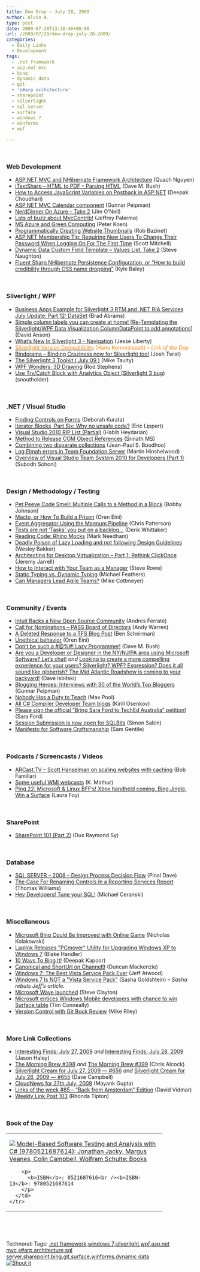 ```yaml
---
title: Dew Drop – July 28, 2009
author: Alvin A.
type: post
date: 2009-07-28T13:10:46+00:00
url: /2009/07/28/dew-drop-july-28-2009/
categories:
  - Daily Links
  - Development
tags:
  - .net framework
  - asp.net mvc
  - bing
  - dynamic data
  - git
  - 's#arp architecture'
  - sharepoint
  - silverlight
  - sql server
  - surface
  - windows 7
  - winforms
  - wpf

---
```

&#160;

### Web Development

  * [ASP.NET MVC and NHibernate Framework Architecture][1] (Quach Nguyen)
  * [iTextSharp – HTML to PDF – Parsing HTML][2] (Dave M. Bush)
  * [How to Access JavaScript Variables on Postback in ASP.NET][3] (Deepak Choudhari)
  * [ASP.NET MVC Calendar component][4] (Gunnar Peipman)
  * [NerdDinner On Azure – Take 2][5] (Jim O’Neil)
  * [Lots of buzz about MvcContrib!][6] (Jeffrey Palermo)
  * [MS Azure and Green Computing][7] (Peter Koen)
  * [Programmatically Creating Website Thumbnails][8] (Rob Bazinet)
  * [ASP.NET Membership Tip: Requiring New Users To Change Their Password When Logging On For The First Time][9] (Scott Mitchell)
  * [Dynamic Data Custom Field Template – Values List, Take 2][10] (Steve Naughton)
  * [Fluent Sharp NHibernate Persistence Configuration, or “How to build credibility through OSS name dropping”][11] (Kyle Baley)

&#160;

### Silverlight / WPF

  * [Business Apps Example for Silverlight 3 RTM and .NET RIA Services July Update: Part 12: DataSet][12] (Brad Abrams)
  * [Simple column labels you can create at home! [Re-Templating the Silverlight/WPF Data Visualization ColumnDataPoint to add annotations]][13] (David Anson)
  * [What’s New In Silverlight 3 – Navigation][14] (Jesse Liberty)
  * [<font color="#ff8000">Silverlight Version Compatibility</font>][15] <font color="#ff8000">(Hanu Kommalapati) <em>– Link of the Day</em></font>
  * [Bindorama &#8211; Binding Craziness now for Silverlight too!][16] (Josh Twist)
  * [The Silverlight 3 Toolkit ( July 09 )][17] (Mike Taulty)
  * [WPF Wonders: 3D Drawing][18] (Rod Stephens)
  * [Use Try/Catch Block with Analytics Object (Silverlight 3 bug)][19] (snoutholder)

&#160;

### .NET / Visual Studio

  * [Finding Controls on Forms][20] (Deborah Kurata)
  * [Iterator Blocks, Part Six: Why no unsafe code?][21] (Eric Lippert)
  * [Visual Studio 2010 RIP List (Partial)][22] (Habib Heydarian)
  * [Method to Release COM Object References][23] (Srinath MS)
  * [Combining two disparate collections][24] (Jean-Paul S. Boodhoo)
  * [Log Elmah errors in Team Foundation Server][25] (Martin Hinshelwood)
  * [Overview of Visual Studio Team System 2010 for Developers (Part 1)][26] (Subodh Sohoni)

&#160;

### Design / Methodology / Testing

  * [Pet Peeve Code Smell: Multiple Calls to a Method in a Block][27] (Bobby Johnson)
  * [Macto, or How To Build a Prison][28] (Oren Eini)
  * [Event Aggregator Using the Magnum Pipeline][29] (Chris Patterson)
  * [Tests are not ‘Tasks’ you put on a backlog…][30] (Derik Whittaker)
  * [Reading Code: Rhino Mocks][31] (Mark Needham)
  * [Deadly Poison of Lazy Loading and not following Design Guidelines][32] (Wesley Bakker)
  * [Architecting for Desktop Virtualization – Part 1: Rethink ClickOnce][33] (Jeremy Jarrell)
  * [How to Interact with Your Team as a Manager][34] (Steve Rowe)
  * [Static Typing vs. Dynamic Typing][35] (Michael Feathers)
  * [Can Managers Lead Agile Teams?][36] (Mike Cottmeyer)

&#160;

### Community / Events

  * [Intuit Backs a New Open Source Community][37] (Andres Ferrate)
  * [Call for Nominations – PASS Board of Directors][38] (Andy Warren)
  * [A Deleted Response to a TFS Blog Post][39] (Ben Scheirman)
  * [Unethical behavior][40] (Oren Eini)
  * [Don’t be such a #@%#! Lazy Programmer!][41] (Dave M. Bush)
  * [Are you a Developer or Designer in the NY/NJ/PA area using Microsoft Software? Let’s chat!][42] _and_&#160;[Looking to create a more compelling experience for your users? Silverlight? WPF? Expression? Does it all sound like gibberish? The Mid Atlantic Roadshow is coming to your backyard!][43] (Dave Isbitski)
  * [Blogging Heroes: Interviews with 30 of the World&#8217;s Top Bloggers][44] (Gunnar Peipman)
  * [Nobody Has a Duty to Teach][45] (Max Pool)
  * [All C# Compiler Developer Team blogs][46] (Kirill Osenkov)
  * [Please sign the official “Bring Sara Ford to TechEd Australia” petition!][47] (Sara Ford)
  * [Session Submission is now open for SQLBits][48] (Simon Sabin)
  * [Manifesto for Software Craftsmanship][49] (Sam Gentile)

&#160;

### Podcasts / Screencasts / Videos

  * [ARCast.TV &#8211; Scott Hanselman on scaling websites with caching][50] (Bob Familiar)
  * [Some useful WMI webcasts][51] (K. Mathur)
  * [Ping 22: Microsoft & Linux BFF&#8217;s! Xbox handheld coming, Bing Jingle, Win a Surface][52] (Laura Foy)

&#160;

### SharePoint

  * [SharePoint 101 (Part 2)][53] (Dux Raymond Sy)

&#160;

### Database

  * [SQL SERVER – 2008 – Design Process Decision Flow][54] (Pinal Dave)
  * [The Case For Renaming Controls In a Reporting Services Report][55] (Thomas Williams)
  * [Hey Developers! Tune your SQL!][56] (Michael Ceranski)

&#160;

### Miscellaneous

  * [Microsoft Bing Could Be Improved with Online Game][57] (Nicholas Kolakowski)
  * [Laplink Releases "PCmover" Utility for Upgrading Windows XP to Windows 7][58] (Blake Handler)
  * [10 Ways To Bing It!][59] (Deepak Kapoor)
  * [Canonical and ShortUrl on Channel9][60] (Duncan Mackenzie)
  * [Windows 7: The Best Vista Service Pack Ever][61] (Jeff Atwood)
  * [Windows 7 Is NOT a "Vista Service Pack"][62] (Sasha Goldshtein) _– Sasha rebuts Jeff’s article._
  * [Microsoft Wave launched][63] (Steve Clayton)
  * [Microsoft entices Windows Mobile developers with chance to win Surface table][64] (Tim Conneally)
  * [Version Control with Git Book Review][65] (Mike Riley)

&#160;

### More Link Collections

  * [Interesting Finds: July 27, 2009][66] _and_&#160;[Interesting Finds: July 28, 2009][67] (Jason Haley)
  * [The Morning Brew #398][68] _and_&#160;[The Morning Brew #399][69] (Chris Alcock)
  * [Silverlight Cream for July 27, 2009 &#8212; #656][70] _and_&#160;[Silverlight Cream for July 26, 2009 &#8212; #655][71] (Dave Campbell)
  * [CloudNews for 27th July, 2009][72] (Mayank Gupta)
  * [Links of the week #85 &#8211; “Back from Amsterdam” Edition][73] (David Vidmar)
  * [Weekly Link Post 103][74] (Rhonda Tipton)

&#160;

### Book of the Day

<div style="padding-bottom: 0px; margin: 0px; padding-left: 0px; padding-right: 0px; display: inline; float: none; padding-top: 0px" id="scid:7dc1bd33-94bd-46fd-a20b-0131235bcd47:2f05a819-7246-48a1-ac71-9ee595fcff88" class="wlWriterSmartContent">
  <table cellspacing="0" cellpadding="2" width="400" border="0" unselectable="on">
    <tr>
      <td valign="top" width="400">
        <p>
          <a title="Model-Based Software Testing and Analysis with C# (9780521687614): Jonathan Jacky, Margus Veanes, Colin Campbell, Wolfram Schulte: Books" href="http://www.amazon.com/exec/obidos/ASIN/0521687616/alvinashcraft-20"><img data-recalc-dims="1" decoding="async" src="https://i0.wp.com/images.amazon.com/images/P/0521687616.01.MZZZZZZZ.jpg?w=660" border="0" align="left" style="float:left" />Model-Based Software Testing and Analysis with C# (9780521687614): Jonathan Jacky, Margus Veanes, Colin Campbell, Wolfram Schulte: Books</a>
        </p>
        
        <p>
          <b>ISBN</b>: 0521687616<br /><b>ISBN-13</b>: 9780521687614
        </p>
      </td>
    </tr>
  </table>
</div>

&#160;

<div style="padding-bottom: 0px; margin: 0px; padding-left: 0px; padding-right: 0px; display: inline; float: none; padding-top: 0px" id="scid:C16BAC14-9A3D-4c50-9394-FBFEF7A93539:8ea7d676-8baf-49b3-973e-fef71e5270bd" class="wlWriterSmartContent">
  <!--dotnetkickit-->
</div>

&#160;

<div style="padding-bottom: 0px; margin: 0px; padding-left: 0px; padding-right: 0px; display: inline; float: none; padding-top: 0px" id="scid:0767317B-992E-4b12-91E0-4F059A8CECA8:f98d7c2d-46d8-4a6f-b973-f96799e5769c" class="wlWriterSmartContent">
  Technorati Tags: <a href="http://technorati.com/tags/.net+framework" rel="tag">.net framework</a>,<a href="http://technorati.com/tags/windows+7" rel="tag">windows 7</a>,<a href="http://technorati.com/tags/silverlight" rel="tag">silverlight</a>,<a href="http://technorati.com/tags/wpf" rel="tag">wpf</a>,<a href="http://technorati.com/tags/asp.net+mvc" rel="tag">asp.net mvc</a>,<a href="http://technorati.com/tags/s%23arp+architecture" rel="tag">s#arp architecture</a>,<a href="http://technorati.com/tags/sql+server" rel="tag">sql server</a>,<a href="http://technorati.com/tags/sharepoint" rel="tag">sharepoint</a>,<a href="http://technorati.com/tags/bing" rel="tag">bing</a>,<a href="http://technorati.com/tags/git" rel="tag">git</a>,<a href="http://technorati.com/tags/surface" rel="tag">surface</a>,<a href="http://technorati.com/tags/winforms" rel="tag">winforms</a>,<a href="http://technorati.com/tags/dynamic+data" rel="tag">dynamic data</a>
</div>

<div class="wlWriterHeaderFooter" style="margin:0px; padding:0px 0px 0px 0px;">
  <div class="shoutIt">
    <a rev="vote-for" href="http://dotnetshoutout.com/Submit?url=http%3a%2f%2fwww.alvinashcraft.com%2f2009%2f07%2f28%2fdew-drop-july-28-2009%2f&title=Dew+Drop+-+July+28%2c+2009"><img decoding="async" alt="Shout it" src="http://dotnetshoutout.com/image.axd?url=https://morningdew-bpc6g3a0fgaxdxcu.eastus2-01.azurewebsites.net/2009/07/28/dew-drop-july-28-2009/" style="border:0px" /></a>
  </div>
</div>

 [1]: http://code2code.info/post/2009/07/17/sharp-architecture-10.aspx
 [2]: http://blog.dmbcllc.com/2009/07/28/itextsharp-html-to-pdf-parsing-html/
 [3]: http://www.devx.com/tips/Tip/42312?trk=DXRSS_DOTNET
 [4]: http://feedproxy.google.com/~r/gunnarpeipman/~3/o5LhVIuuuGk/asp-net-mvc-calendar-component.aspx
 [5]: http://blogs.msdn.com/jimoneil/archive/2009/07/27/nerddinner-on-azure-take-2.aspx
 [6]: http://feedproxy.google.com/~r/jeffreypalermo/~3/XUd9qLLYi4g/
 [7]: http://feeds.dzone.com/~r/zones/dotnet/~3/gpymaS-ON6Y/part-1-move-blue-cloud-save
 [8]: http://feedproxy.google.com/~r/AccidentalTechnologist/~3/-maPu2aUvqk/
 [9]: http://feedproxy.google.com/~r/ScottOnWriting/~3/i0kfk8fKC8g/13901.aspx
 [10]: http://csharpbits.notaclue.net/2009/07/dynamic-data-custom-field-template_28.html
 [11]: http://codebetter.com/blogs/kyle.baley/archive/2009/07/27/fluent-sharp-nhibernate-persistence-configuration-or-how-to-build-credibility-through-oss-name-dropping.aspx
 [12]: http://blogs.msdn.com/brada/archive/2009/07/27/business-apps-example-for-silverlight-3-rtm-and-net-ria-services-july-update-part-9-dataset.aspx
 [13]: http://blogs.msdn.com/delay/archive/2009/07/27/simple-column-labels-you-can-create-at-home-re-templating-the-silverlight-wpf-data-visualization-columndatapoint-to-add-annotations.aspx
 [14]: http://feedproxy.google.com/~r/JesseLiberty-SilverlightGeek/~3/0AL2jc2GiOk/what-s-new-in-silverlight-3-navigation.aspx
 [15]: http://blogs.msdn.com/hanuk/archive/2009/07/27/silverlight-version-compatibility.aspx
 [16]: http://www.thejoyofcode.com/Bindorama_Binding_Craziness_now_for_Silverlight_too.aspx
 [17]: http://mtaulty.com/CommunityServer/blogs/mike_taultys_blog/archive/2009/07/27/the-silverlight-3-toolkit.aspx
 [18]: http://www.devx.com/dotnet/Article/42370?trk=DXRSS_DOTNET
 [19]: http://blogs.msdn.com/silverlight_sdk/archive/2009/07/27/use-try-catch-block-with-analytics-object-silverlight-3-bug.aspx
 [20]: http://msmvps.com/blogs/deborahk/archive/2009/07/27/finding-controls-on-forms.aspx
 [21]: http://blogs.msdn.com/ericlippert/archive/2009/07/27/iterator-blocks-part-six-why-no-unsafe-code.aspx
 [22]: http://blogs.msdn.com/habibh/archive/2009/07/27/visual-studio-2010-rip-list-partial.aspx
 [23]: http://www.devx.com/tips/Tip/42360?trk=DXRSS_DOTNET
 [24]: http://feedproxy.google.com/~r/JPBoodhoo/~3/mjbFgQNbZ0w/CombiningTwoDisparateCollections.aspx
 [25]: http://feedproxy.google.com/~r/MartinHinshelwood/~3/7zt1TjHuw8o/log-elmah-errors-in-team-foundation-server.aspx
 [26]: http://feedproxy.google.com/~r/netCurryRecentArticles/~3/q_4RDvZAJxg/ShowArticle.aspx
 [27]: http://feedproxy.google.com/~r/IAmNotMyself/~3/8S3VIZIlO3g/PetPeeveCodeSmellMultipleCallsToAMethodInABlock.aspx
 [28]: http://feedproxy.google.com/~r/AyendeRahien/~3/plD4UsLSUJw/macto-or-how-to-build-a-prison.aspx
 [29]: http://feedproxy.google.com/~r/LosTechies/~3/sVS9wte1Z2Q/event-aggregator-using-the-magnum-pipeline.aspx
 [30]: http://feedproxy.google.com/~r/Devlicious/~3/qI264p31VnA/tests-are-not-tasks-you-put-on-a-backlog.aspx
 [31]: http://feedproxy.google.com/~r/MarkNeedham/~3/H77sNBkKHHE/
 [32]: http://weblogs.asp.net/wesleybakker/archive/2009/07/27/deadly-poison-of-lazy-loading-and-not-following-design-guidelines.aspx
 [33]: http://jeremyjarrell.com/archive/2009/07/27/126.aspx
 [34]: http://blogs.msdn.com/steverowe/archive/2009/07/27/how-to-interact-with-your-team-as-a-manager.aspx
 [35]: http://blog.objectmentor.com/articles/2009/07/27/static-typing-vs-dynamic-typing
 [36]: http://feedproxy.google.com/~r/LeadingAgile/~3/MyxoB-k0fOU/can-managers-lead-agile-teams.html
 [37]: http://feedproxy.google.com/~r/ProgrammableWeb/~3/3dPr1swGlDg/
 [38]: http://www.sqlservercentral.com/blogs/andy_warren/archive/2009/07/27/call-for-nominations-pass-board-of-directors.aspx
 [39]: http://feedproxy.google.com/~r/flux88/~3/s3xxdIDpqIU/
 [40]: http://feedproxy.google.com/~r/AyendeRahien/~3/WD6cDzWjaf8/unethical-behavior.aspx
 [41]: http://blog.dmbcllc.com/2009/07/27/dont-be-such-a-lazy-programmer/
 [42]: http://blogs.msdn.com/davedev/archive/2009/07/27/are-you-a-developer-or-designer-in-the-ny-nj-pa-area-using-microsoft-software-let-s-chat.aspx
 [43]: http://blogs.msdn.com/davedev/archive/2009/07/27/looking-to-create-a-more-compelling-experience-for-your-users-silverlight-wpf-expression-does-it-all-sound-like-gibberish-the-mid-atlantic-roadshow-is-coming-to-your-backyard.aspx
 [44]: http://feedproxy.google.com/~r/gunnarpeipman/~3/Cpf1H0Gycho/blogging-heroes-interviews-with-30-of-the-world-s-top-bloggers.aspx
 [45]: http://feeds.dzone.com/~r/zones/dotnet/~3/Uy7ztzQFNS0/nobody-has-duty-teach
 [46]: http://blogs.msdn.com/kirillosenkov/archive/2009/07/27/all-c-compiler-developer-team-blogs.aspx
 [47]: http://blogs.msdn.com/saraford/archive/2009/07/27/please-sign-the-official-bring-sara-ford-to-teched-australia-petition.aspx
 [48]: http://feedproxy.google.com/~r/SimonsSqlServerStuff/~3/X5lQjC94arA/Session-Submission-is-now-open-for-SQLBits.aspx
 [49]: http://feedproxy.google.com/~r/SamGentile/~3/6qdz_UxMb6U/
 [50]: http://channel9.msdn.com/shows/ARCast.TV/ARCastTV-Scott-Hanselman-on-scaling-websites-with-caching/
 [51]: http://blogs.msdn.com/wmi/archive/2009/07/27/some-useful-wmi-webcasts.aspx
 [52]: http://channel9.msdn.com/shows/PingShow/Ping-22-Microsoft--Linux-BFFs-Xbox-handheld-coming-Bing-Jingle-Win-a-Surface/
 [53]: http://feedproxy.google.com/~r/Meetdux/~3/LROXNha-wKs/sharepoint-101-part-2.aspx
 [54]: http://blog.sqlauthority.com/2009/07/28/sql-server-2008-design-process-decision-flow/
 [55]: http://feedproxy.google.com/~r/TheRuntime/~3/9O3aUr8JDQ0/the-case-for-renaming-controls-in-a-reporting-services-report.aspx
 [56]: http://www.codecapers.com/2009/07/hey-developers-tune-your-sql.html
 [57]: http://research.microsoft.com/en-us/news/headlines/pagehunt-072709.aspx
 [58]: http://bhandler.spaces.live.com/Blog/cns!70F64BC910C9F7F3!5774.entry
 [59]: http://feedproxy.google.com/~r/OneDotNetWay/~3/ZpzgtEhGiwg/
 [60]: http://channel9.msdn.com/posts/C9Team/Canonical-and-ShortUrl-on-Channel9/
 [61]: http://www.codinghorror.com/blog/archives/001290.html
 [62]: http://feeds.dzone.com/~r/zones/dotnet/~3/65nIthCjEDg/windows-7-not-vista-service
 [63]: http://blogs.msdn.com/stevecla01/archive/2009/07/27/microsoft-wave-launched.aspx
 [64]: http://feeds.betanews.com/~r/bn/~3/poep4cBH_nU/1248733530
 [65]: http://dobbscodetalk.com/index.php?option=com_myblog&show=Version-Control-with-Git-Book-Review.html&Itemid=29
 [66]: http://jasonhaley.com/blog/post.aspx?id=7538fc4f-4fd1-4ac7-ace6-dcb06b4bebab
 [67]: http://jasonhaley.com/blog/post.aspx?id=40a9e800-32d1-49a9-8c68-574ddfb37571
 [68]: http://feedproxy.google.com/~r/ReflectivePerspective/~3/PsZ9WJdu05Y/
 [69]: http://feedproxy.google.com/~r/ReflectivePerspective/~3/1-83jjoMhpE/
 [70]: http://geekswithblogs.net/WynApseTechnicalMusings/archive/2009/07/28/133752.aspx
 [71]: http://geekswithblogs.net/WynApseTechnicalMusings/archive/2009/07/26/133716.aspx
 [72]: http://feedproxy.google.com/~r/CloudAve/~3/AxjkvFLFWqk/cloudnews-for-27th-july-2009
 [73]: http://feeds.vidmar.net/~r/BiteMyBytes/~3/Y0ehOXyzVXI/links-of-the-week-85---ldquoback-from-amsterdamrdquo-edition.aspx
 [74]: http://rtipton.wordpress.com/2009/07/26/weekly-link-post-103/